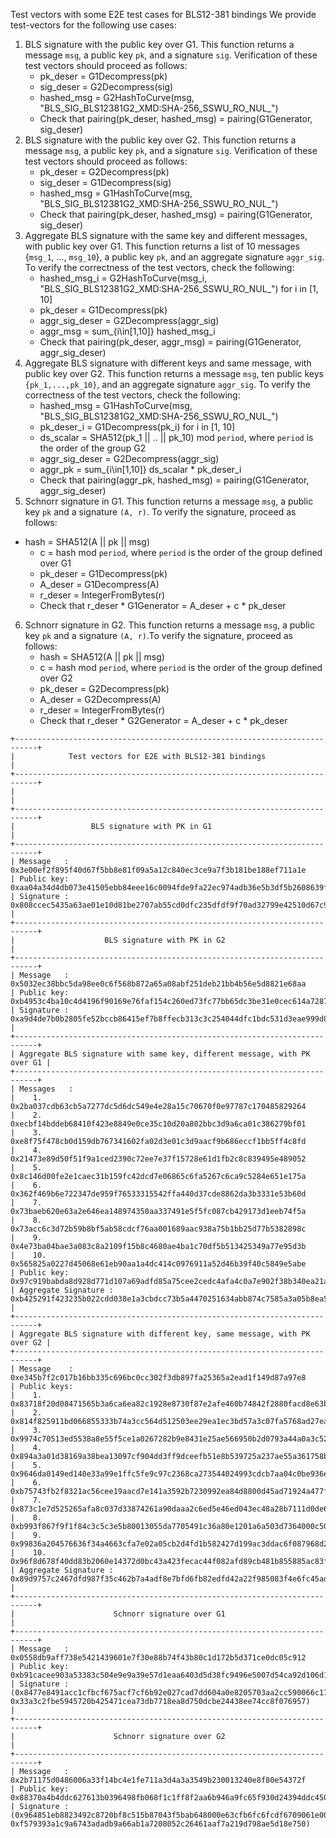 Test vectors with some E2E test cases for BLS12-381 bindings
We provide test-vectors for the following use cases:

1. BLS signature with the public key over G1. This function returns a message `msg`, a public
key `pk`, and a signature `sig`. Verification of these test vectors should proceed as follows:
   * pk_deser = G1Decompress(pk)
   * sig_deser = G2Decompress(sig)
   * hashed_msg = G2HashToCurve(msg, "BLS_SIG_BLS12381G2_XMD:SHA-256_SSWU_RO_NUL_")
   * Check that pairing(pk_deser, hashed_msg) = pairing(G1Generator, sig_deser)
2. BLS signature with the public key over G2. This function returns a message `msg`, a public
key `pk`, and a signature `sig`. Verification of these test vectors should proceed as follows:
   * pk_deser = G2Decompress(pk)
   * sig_deser = G1Decompress(sig)
   * hashed_msg = G1HashToCurve(msg, "BLS_SIG_BLS12381G2_XMD:SHA-256_SSWU_RO_NUL_")
   * Check that pairing(pk_deser, hashed_msg) = pairing(G1Generator, sig_deser)
3. Aggregate BLS signature with the same key and different messages, with public key over G1. This
function returns a list of 10 messages {`msg_1`, ..., `msg_10`}, a public key `pk`, and an
aggregate signature `aggr_sig`. To verify the correctness of the test vectors, check the
following:
   * hashed_msg_i = G2HashToCurve(msg_i, "BLS_SIG_BLS12381G2_XMD:SHA-256_SSWU_RO_NUL_") for i in [1, 10]
   * pk_deser = G1Decompress(pk)
   * aggr_sig_deser = G2Decompress(aggr_sig)
   * aggr_msg = sum_{i\in[1,10]} hashed_msg_i
   * Check that pairing(pk_deser, aggr_msg) = pairing(G1Generator, aggr_sig_deser)
4. Aggregate BLS signature with different keys and same message, with public key over G2. This
function returns a message `msg`, ten public keys `{pk_1,...,pk_10}`, and an
aggregate signature `aggr_sig`. To verify the correctness of the test vectors, check the
following:
   * hashed_msg = G1HashToCurve(msg, "BLS_SIG_BLS12381G2_XMD:SHA-256_SSWU_RO_NUL_")
   * pk_deser_i = G1Decompress(pk_i) for i in [1, 10]
   * ds_scalar = SHA512(pk_1 || .. || pk_10) mod `period`, where `period` is the order of the group G2
   * aggr_sig_deser = G2Decompress(aggr_sig)
   * aggr_pk = sum_{i\in[1,10]} ds_scalar * pk_deser_i
   * Check that pairing(aggr_pk, hashed_msg) = pairing(G1Generator, aggr_sig_deser)
5. Schnorr signature in G1. This function returns a message `msg`, a public key `pk` and a
signature `(A, r)`. To verify the signature, proceed as follows:
* hash = SHA512(A || pk || msg)
  * c = hash mod `period`, where `period` is the order of the group defined over G1
  * pk_deser = G1Decompress(pk)
  * A_deser = G1Decompress(A)
  * r_deser = IntegerFromBytes(r)
  * Check that r_deser * G1Generator = A_deser + c * pk_deser
6. Schnorr signature in G2. This function returns a message `msg`, a public key `pk` and a
signature `(A, r)`.To verify the signature, proceed as follows:
   * hash = SHA512(A || pk || msg)
   * c = hash mod `period`, where `period` is the order of the group defined over G2
   * pk_deser = G2Decompress(pk)
   * A_deser = G2Decompress(A)
   * r_deser = IntegerFromBytes(r)
   * Check that r_deser * G2Generator = A_deser + c * pk_deser

```
+---------------------------------------------------------------------------+
|            Test vectors for E2E with BLS12-381 bindings                   |
+---------------------------------------------------------------------------+
|                                                                           |
+---------------------------------------------------------------------------+
|                 BLS signature with PK in G1                               |
+---------------------------------------------------------------------------+
| Message   : 0x3e00ef2f895f40d67f5bb8e81f09a5a12c840ec3ce9a7f3b181be188ef711a1e
| Public key: 0xaa04a34d4db073e41505ebb84eee16c0094fde9fa22ec974adb36e5b3df5b2608639f091bff99b5f090b3608c3990173
| Signature : 0x808ccec5435a63ae01e10d81be2707ab55cd0dfc235dfdf9f70ad32799e42510d67c9f61d98a6578a96a76cf6f4c105d09262ec1d86b06515360b290e7d52d347e48438de2ea2233f3c72a0c2221ed2da5e115367bca7a2712165032340e0b29
|
+---------------------------------------------------------------------------+
|                    BLS signature with PK in G2                            |
+---------------------------------------------------------------------------+
| Message   : 0x5032ec38bbc5da98ee0c6f568b872a65a08abf251deb21bb4b56e5d8821e68aa
| Public key: 0xb4953c4ba10c4d4196f90169e76faf154c260ed73fc77bb65dc3be31e0cec614a7287cda94195343676c2c57494f0e651527e6504c98408e599a4eb96f7c5a8cfb85d2fdc772f28504580084ef559b9b623bc84ce30562ed320f6b7f65245ad4
| Signature : 0xa9d4de7b0b2805fe52bccb86415ef7b8ffecb313c3c254044dfc1bdc531d3eae999d87717822a052692140774bd7245c
|
+---------------------------------------------------------------------------+
| Aggregate BLS signature with same key, different message, with PK over G1 |
+---------------------------------------------------------------------------+
| Messages   :
|    1. 0x2ba037cdb63cb5a7277dc5d6dc549e4e28a15c70670f0e97787c170485829264
|    2. 0xecbf14bddeb68410f423e8849e0ce35c10d20a802bbc3d9a6ca01c386279bf01
|    3. 0xe8f75f478cb0d159db767341602fa02d3e01c3d9aacf9b686eccf1bb5ff4c8fd
|    4. 0x21473e89d50f51f9a1ced2390c72ee7e37f15728e61d1fb2c8c839495e489052
|    5. 0x8c146d00fe2e1caec31b159fc42dcd7e06865c6fa5267c6ca9c5284e651e175a
|    6. 0x362f469b6e722347de959f76533315542ffa440d37cde8862da3b3331e53b60d
|    7. 0x73baeb620e63a2e646ea148974350aa337491e5f5fc087cb429173d1eeb74f5a
|    8. 0x73acc6c3d72b59b8bf5ab58cdcf76aa001689aac938a75b1bb25d77b5382898c
|    9. 0x4e73ba04bae3a083c8a2109f15b8c4680ae4ba1c70df5b513425349a77e95d3b
|    10. 0x565825a0227d45068e61eb90aa1a4dc414c0976911a52d46b39f40c5849e5abe
| Public key: 0x97c919babda8d928d771d107a69adfd85a75cee2cedc4afa4c0a7e902f38b340ea21a701a46df825210dd6942632b46c
| Aggregate Signature : 0xb425291f423235b022cdd038e1a3cbdcc73b5a4470251634abb874c7585a3a05b8ea54ceb93286edb0e9184bf9a852a1138c6dd860e4b756c63dff65c433a6c5aa06834f00ac5a1a1acf6bedc44bd4354f9d36d4f20f66318f39116428fabb88
|
+---------------------------------------------------------------------------+
| Aggregate BLS signature with different key, same message, with PK over G2 |
+---------------------------------------------------------------------------+
| Message    : 0xe345b7f2c017b16bb335c696bc0cc302f3db897fa25365a2ead1f149d87a97e8
| Public keys:
|    1. 0x83718f20d08471565b3a6ca6ea82c1928e8730f87e2afe460b74842f2880facd8e63b8abcdcd7350fe5813a08aa0efed13216b10de1c56dc059c3a8910bd97ae133046ae031d2a53a44e460ab71ebda94bab64ed7478cf1a91b6d3981e32fc95
|    2. 0x814f825911bd066855333b74a3cc564d512503ee29ea1ec3bd57a3c07fa5768ad27ea1ddd8047f43fbc9a4ebda897c1406415fefbb8838b8782aa747e2fde7b1813d0f89fad06c8971041c9427abf848503e34e3ca033ba85d50b72ffac4be4a
|    3. 0x9974c70513ed5538a8e55f5ce1a0267282b9e8431e25ae566950b2d0793a44a0a3c52110f4d83d694a5296615ee68573098c14d255783a9b1a169d2be1baefbef914a4f830a9099f720063914cc919064d2244582bb9f302eac39c8b195cf3d2
|    4. 0x894a3a01d38169a38bea13097cf904dd3ff9dceefb51e8b539725a237ae55a361758be1cdf0e21a7b8db3599adaf2305050f1d8450b924a4b910ff536fc2f7960cd3251c2a457b975d46f7c0f74493cc9b5e8d2fed2e489363e641cc79933d1e
|    5. 0x9646da0149ed140e33a99e1ffc5fe9c97c2368ca273544024993cdcb7aa04c0be936e6d4427747e62c4caea4fe1f69e5162fad222e0487f5556524c9d3db74921e1c0f5893f0e26c759e3873e8fd6637e6051f70ef9a3363cf284e8eee67bcf3
|    6. 0xb75743fb2f8321ac56cee19aacd7e141a3592b7230992ea84d8800d45ad71924a477f61cf9d4a2783df59dac21cd17e70e4ce5d526cbe73edc4a10b78fa56a2ef34d2009f2756d2d50188031e026a6a1dadcd5e753f5e7f7276048277d3819f1
|    7. 0x873c1e7d525265afa8c037d33874261a90daaa2c6ed5e46ed043ec48a28b7111d0de65800aa72448c1fdb1026ba076bd04193bd2d04e0de63e7a008b8417420eb4920767a1d32f6330ed25bdb4dc7726d989d6cf192db6b32728bb388195ba27
|    8. 0xb993f867f9f1f84c3c5c3e5b80013055da7705491c36a80e1201a6a503d7364000c50bc27e03477646874a3074cc4e390febfea78a2b4d0e40c57d6deaf9fae430a19fcce0c03f43ff8f7e788de0c7b8ce1b69b69d1d026175c8f2730777866d
|    9. 0x99836a204576636f34a4663cfa7e02a05cb2d4fd1b582427d199ac3ddac6f087968d2290198aa15e04f6e7e0d070b7dd03607db9c2e4b17709853c30b2f6490261599408fbbc17371de74d0a2a76ff10cd8c9b55461c444bbebc82547bb40c9f
|    10. 0x96f8d678f40dd83b2060e14372d0bc43a423fecac44f082afd89cb481b855885ac83fb366516dc74023cc41a0c606be2067ba826ea612f84c9f0e895d02bc04d6c34e201ff8c26cc22cb4c426c53f503d8948eafceb12e2f4b6ad49b4e051690
| Aggregate Signature : 0x89d9757c2467dfd987f35c462b7a4adf8e7bfd6fb82edfd42a22f985083f4e6fc45ad2548093fb479b2bd1f48b446ae6
|
+---------------------------------------------------------------------------+
|                      Schnorr signature over G1                            |
+---------------------------------------------------------------------------+
| Message   : 0x0558db9aff738e5421439601e7f30e88b74f43b80c1d172b5d371ce0dc05c912
| Public key: 0xb91cacee903a53383c504e9e9a39e57d1eaa6403d5d38fc9496e5007d54ca92d106d1059f09461972aa98514d07000ae
| Signature : (0x8477e8491acc1cfbcf675acf7cf6b92e027cad7dd604a0e8205703aa2cc590066c1746f89e10d492d0230e6620c29726, 0x33a3c2fbe5945720b425471cea73db7718ea8d750dcbe24438ee74cc8f076957)
|
+---------------------------------------------------------------------------+
|                      Schnorr signature over G2                            |
+---------------------------------------------------------------------------+
| Message   : 0x2b71175d0486006a33f14bc4e1fe711a3d4a3a3549b230013240e8f80e54372f
| Public key: 0x88370a4b4ddc627613b0396498fb068f1c1ff8f2aa6b946a9fc65f930d24394ddc45042e602094f6a88d49a8a037e78108dce014586ff5ff5744842f382e3917d180c7eb969585748d20ae8c6e07ca786e8da7ea2c7bdef5ae1becebe4da59ad
| Signature : (0x964851eb8823492c8720bf8c515b87043f5bab648000e63cfb6fc6fcdf6709061e0035c315cd23d239866471dea907d91568b69297dc8c4360f65d0bd399c2de19781c13bbf3a82ff1fcab8ac9f688ed96d6f2ea9a8ed057e76f0347d858ae22, 0xf579393a1c9a6743adadb9a66ab1a7208052c26461aaf7a219d798ae5d18e750)
```